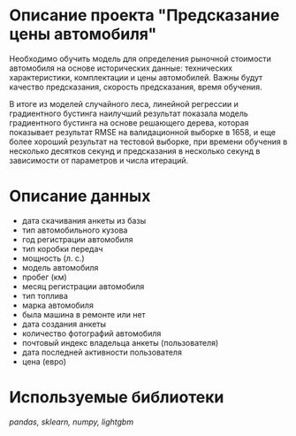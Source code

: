 # Описание проекта "Предсказание цены автомобиля"

Необходимо обучить модель для определения рыночной стоимости автомобиля на основе исторических данные: технических характеристики, комплектации и цены автомобилей. Важны будут качество предсказания, скорость предсказания, время обучения.

В итоге из моделей случайного леса, линейной регрессии и градиентного бустинга наилучший результат показала модель градиентного бустинга на основе решающего дерева, которая показывает результат RMSE на валидационной выборке в 1658, и еще более хороший результат на тестовой выборке, при времени обучения в несколько десятков секунд и предсказания в несколько секунд в зависимости от параметров и числа итераций.

# Описание данных

* дата скачивания анкеты из базы
* тип автомобильного кузова
* год регистрации автомобиля
* тип коробки передач
* мощность (л. с.)
* модель автомобиля
* пробег (км)
* месяц регистрации автомобиля
* тип топлива
* марка автомобиля
* была машина в ремонте или нет
* дата создания анкеты
* количество фотографий автомобиля
* почтовый индекс владельца анкеты (пользователя)
* дата последней активности пользователя
* цена (евро)

# Используемые библиотеки
*pandas, sklearn, numpy, lightgbm*
